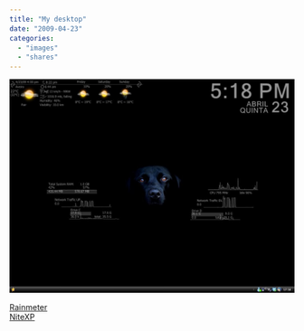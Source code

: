 ```yaml
---
title: "My desktop"
date: "2009-04-23"
categories: 
  - "images"
  - "shares"
---
```


![](images/4wnP83SaFmn7mb6z6xgGUrhRo1_1280.jpg)

[Rainmeter](http://www.ipi.fi/~rainy/legacy.html)  
[NiteXP](http://wingnome-xp.deviantart.com/art/NiteLite-XP-Modpack-76875100)
